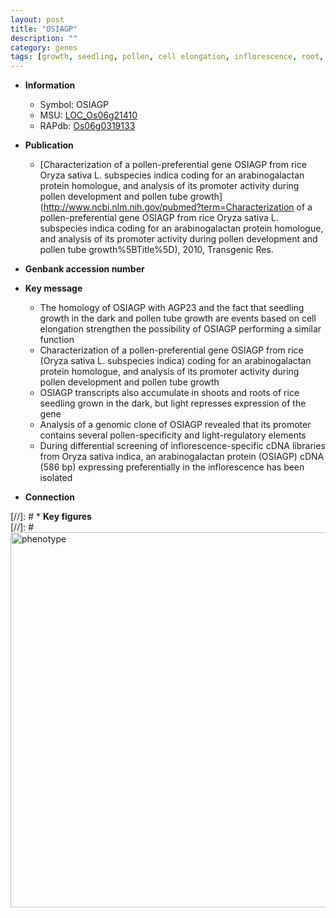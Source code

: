 ```yaml
---
layout: post
title: "OSIAGP"
description: ""
category: genes
tags: [growth, seedling, pollen, cell elongation, inflorescence, root, shoot]
---
```


* **Information**  
    + Symbol: OSIAGP  
    + MSU: [LOC_Os06g21410](http://rice.plantbiology.msu.edu/cgi-bin/ORF_infopage.cgi?orf=LOC_Os06g21410)  
    + RAPdb: [Os06g0319133](http://rapdb.dna.affrc.go.jp/viewer/gbrowse_details/irgsp1?name=Os06g0319133)  

* **Publication**  
    + [Characterization of a pollen-preferential gene OSIAGP from rice Oryza sativa L. subspecies indica coding for an arabinogalactan protein homologue, and analysis of its promoter activity during pollen development and pollen tube growth](http://www.ncbi.nlm.nih.gov/pubmed?term=Characterization of a pollen-preferential gene OSIAGP from rice Oryza sativa L. subspecies indica coding for an arabinogalactan protein homologue, and analysis of its promoter activity during pollen development and pollen tube growth%5BTitle%5D), 2010, Transgenic Res.

* **Genbank accession number**  

* **Key message**  
    + The homology of OSIAGP with AGP23 and the fact that seedling growth in the dark and pollen tube growth are events based on cell elongation strengthen the possibility of OSIAGP performing a similar function
    + Characterization of a pollen-preferential gene OSIAGP from rice (Oryza sativa L. subspecies indica) coding for an arabinogalactan protein homologue, and analysis of its promoter activity during pollen development and pollen tube growth
    + OSIAGP transcripts also accumulate in shoots and roots of rice seedling grown in the dark, but light represses expression of the gene
    + Analysis of a genomic clone of OSIAGP revealed that its promoter contains several pollen-specificity and light-regulatory elements
    + During differential screening of inflorescence-specific cDNA libraries from Oryza sativa indica, an arabinogalactan protein (OSIAGP) cDNA (586 bp) expressing preferentially in the inflorescence has been isolated

* **Connection**  

[//]: # * **Key figures**  
[//]: # <img src="http://funRiceGenes.github.io/images/OSIAGP.pheno.png" alt="phenotype"  style="width: 600px;"/>



